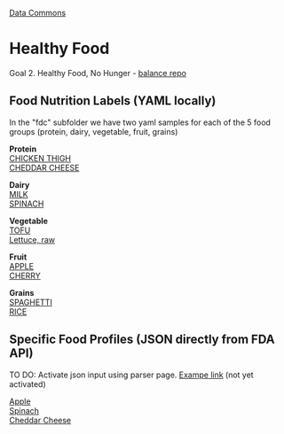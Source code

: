 [Data Commons](../)

# Healthy Food

Goal 2. Healthy Food, No Hunger - [balance repo](/balance/)

## Food Nutrition Labels (YAML locally)

In the "fdc" subfolder we have two yaml samples for each of the 5 food groups (protein, dairy, vegetable, fruit, grains)

**Protein**  
[CHICKEN THIGH](/io/template/parser/#yaml=/data-commons/docs/food/fdc/samples/1899680.yaml)  
[CHEDDAR CHEESE](/io/template/parser/#yaml=/data-commons/docs/food/fdc/samples/2015943.yaml)  

**Dairy**  
[MILK](/io/template/parser/#yaml=/data-commons/docs/food/fdc/samples/2501185.yaml)  
[SPINACH](/io/template/parser/#yaml=/data-commons/docs/food/fdc/samples/2099349.yaml)  

**Vegetable**  
[TOFU](/io/template/parser/#yaml=/data-commons/docs/food/fdc/samples/2294522.yaml)  
[Lettuce, raw](/io/template/parser/#yaml=/data-commons/docs/food/fdc/samples/2345309.yaml)  

**Fruit**  
[APPLE](/io/template/parser/#yaml=/data-commons/docs/food/fdc/samples/2117388.yaml)  
[CHERRY](/io/template/parser/#yaml=/data-commons/docs/food/fdc/samples/2135570.yaml)  

**Grains**  
[SPAGHETTI](/io/template/parser/#yaml=/data-commons/docs/food/fdc/samples/2099117.yaml)  
[RICE](/io/template/parser/#yaml=/data-commons/docs/food/fdc/samples/356554.yaml)  


## Specific Food Profiles (JSON directly from FDA API)

TO DO: Activate json input using parser page. [Exampe link](/io/template/parser/#json=https://api.nal.usda.gov/fdc/v1/food/2117388?api_key=bLecediTVa2sWd8AegmUZ9o7DxYFSYoef9B4i1Ml) (not yet activated)

[Apple](https://api.nal.usda.gov/fdc/v1/food/2117388?api_key=bLecediTVa2sWd8AegmUZ9o7DxYFSYoef9B4i1Ml)  
[Spinach](https://api.nal.usda.gov/fdc/v1/food/2099349?api_key=bLecediTVa2sWd8AegmUZ9o7DxYFSYoef9B4i1Ml)  
[Cheddar Cheese](/io/template/parser/#yaml=https://api.nal.usda.gov/fdc/v1/food/2015943?api_key=bLecediTVa2sWd8AegmUZ9o7DxYFSYoef9B4i1Ml)  